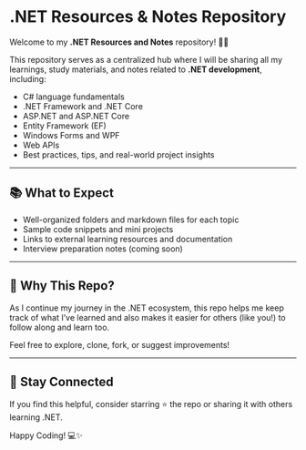 # .NET Resources & Notes Repository

Welcome to my **.NET Resources and Notes** repository! 👨‍💻

This repository serves as a centralized hub where I will be sharing all my learnings, study materials, and notes related to **.NET development**, including:

- C# language fundamentals
- .NET Framework and .NET Core
- ASP.NET and ASP.NET Core
- Entity Framework (EF)
- Windows Forms and WPF
- Web APIs
- Best practices, tips, and real-world project insights

---

## 📚 What to Expect

- Well-organized folders and markdown files for each topic
- Sample code snippets and mini projects
- Links to external learning resources and documentation
- Interview preparation notes (coming soon)

---

## 📌 Why This Repo?

As I continue my journey in the .NET ecosystem, this repo helps me keep track of what I’ve learned and also makes it easier for others (like you!) to follow along and learn too.

Feel free to explore, clone, fork, or suggest improvements!

---

## 🚀 Stay Connected

If you find this helpful, consider starring ⭐ the repo or sharing it with others learning .NET.

Happy Coding! 💻✨
